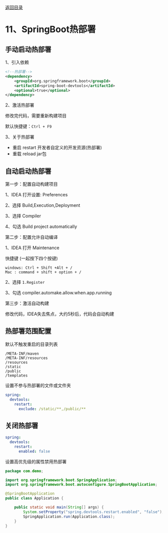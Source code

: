 [返回目录](/blog/java/spring-boot/index.md)

# 11、SpringBoot热部署

## 手动启动热部署

1、引入依赖

```xml
<!--热部署-->
<dependency>
    <groupId>org.springframework.boot</groupId>
    <artifactId>spring-boot-devtools</artifactId>
    <optional>true</optional>
</dependency>
```

2、激活热部署

修改完代码，需要重新构建项目

默认快捷键：`Ctrl + F9`

3、关于热部署

- 重启 restart 开发者自定义的开发资源(热部署)
- 重载 reload jar包

## 自动启动热部署

第一步：配置自动构建项目

1、IDEA 打开设置: Preferences 

2、选择 Build,Execution,Deployment 

3、选择 Compiler

4、勾选 Build project automatically


第二步：配置允许自动编译

1、IDEA 打开 Maintenance

快捷键 (一起按下四个按键)

```
windows: Ctrl + Shift +Alt + /
Mac : command + shift + option + /
```

2、选择 `1.Register`

3、勾选 compiler.automake.allow.when.app.running

第三步：激活自动构建

修改代码，IDEA失去焦点，大约5秒后，代码会自动构建

## 热部署范围配置

默认不触发重启的目录列表

```
/META-INF/maven
/META-INF/resources
/resources
/static
/public
/templates
```

设置不参与热部署的文件或文件夹

```yaml
spring:
  devtools:
    restart:
      exclude: /static/**,/public/**
```

## 关闭热部署

```yaml
spring:
  devtools:
    restart:
      enabled: false
```

设置高优先级的属性禁用热部署

```java
package com.demo;

import org.springframework.boot.SpringApplication;
import org.springframework.boot.autoconfigure.SpringBootApplication;

@SpringBootApplication
public class Application {

    public static void main(String[] args) {
        System.setProperty("spring.devtools.restart.enabled", "false");
        SpringApplication.run(Application.class);
    }
}
```